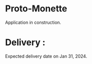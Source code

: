 # Proto-Monette

Application in construction.

# Delivery :

Expected delivery date on Jan 31, 2024.

